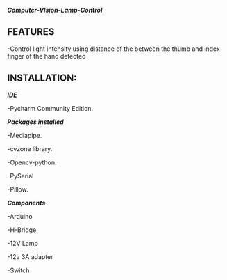 ***Computer-VIsion-Lamp-Control***

## FEATURES

-Control light intensity using distance of the between the thumb and index finger of the hand detected

## INSTALLATION:

***IDE***

-Pycharm Community Edition.

***Packages installed***

-Mediapipe.

-cvzone library.

-Opencv-python.

-PySerial

-Pillow.

***Components***

-Arduino

-H-Bridge

-12V Lamp

-12v 3A adapter

-Switch


